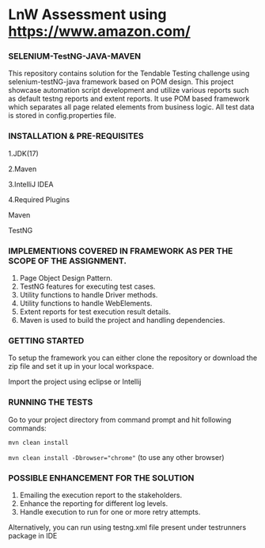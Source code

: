 
# LnW Assessment using https://www.amazon.com/

### SELENIUM-TestNG-JAVA-MAVEN

This repository contains solution for the Tendable Testing challenge using selenium-testNG-java framework based on POM design.
This project showcase automation script development and utilize various reports such as default testng reports and extent reports.
It use POM based framework which separates all page related elements from business logic.
All test data is stored in config.properties file.


### INSTALLATION & PRE-REQUISITES

1.JDK(17)

2.Maven

3.IntelliJ IDEA

4.Required Plugins

  Maven
   
  TestNG

### IMPLEMENTIONS COVERED IN FRAMEWORK AS PER THE SCOPE OF THE ASSIGNMENT.

1. Page Object Design Pattern.
2. TestNG features for executing test cases.
3. Utility functions to handle Driver methods.
4. Utility functions to handle WebElements.
5. Extent reports for test execution result details.
6. Maven is used to build the project and handling dependencies.


### GETTING STARTED

To setup the framework you can either clone the repository or download the zip file and set it up in your local workspace.

Import the project using eclipse or Intellij

### RUNNING THE TESTS

Go to your project directory from command prompt and hit following commands:

`mvn clean install`

`mvn clean install -Dbrowser="chrome"` (to use any other browser)

### POSSIBLE ENHANCEMENT FOR THE SOLUTION

1. Emailing the execution report to the stakeholders.
2. Enhance the reporting for different log levels.
3. Handle execution to run for one or more retry attempts.
   

Alternatively, you can run using testng.xml file present under testrunners package in IDE
